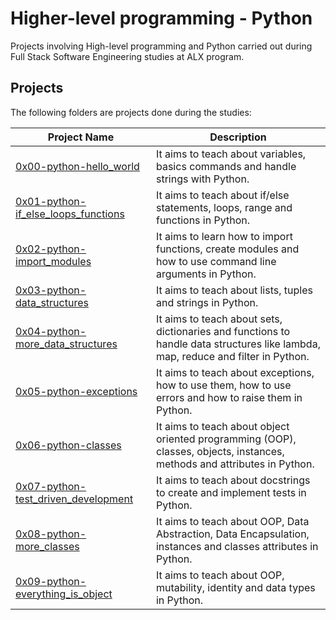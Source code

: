 # Higher-level programming - Python

Projects involving High-level programming and Python carried out during Full Stack Software Engineering studies at ALX program.

## Projects
The following folders are projects done during the studies:

| Project Name | Description |
| ------------ | ----------- |
| [0x00-python-hello_world](0x00-python-hello_world)| It aims to teach about variables, basics commands and handle strings with Python.|
| [0x01-python-if_else_loops_functions](0x01-python-if_else_loops_functions)| It aims to teach about if/else statements, loops, range and functions in Python.|
| [0x02-python-import_modules](0x02-python-import_modules)| It aims to learn how to import functions, create modules and how to use command line arguments in Python.|
| [0x03-python-data_structures](0x03-python-data_structures)| It aims to teach about lists, tuples and strings in Python.|
| [0x04-python-more_data_structures](0x04-python-more_data_structures)| It aims to teach about sets, dictionaries and functions to handle data structures like lambda, map, reduce and filter in Python.|
| [0x05-python-exceptions](0x05-python-exceptions)| It aims to teach about exceptions, how to use them, how to use errors and how to raise them in Python.|
| [0x06-python-classes](0x06-python-classes)| It aims to teach about object oriented programming (OOP), classes, objects, instances, methods and attributes in Python.|
| [0x07-python-test_driven_development](0x07-python-test_driven_development)| It aims to teach about docstrings to create and implement tests in Python.|
| [0x08-python-more_classes](0x08-python-more_classes)| It aims to teach about OOP, Data Abstraction, Data Encapsulation, instances and classes attributes in Python.|
| [0x09-python-everything_is_object](0x09-python-everything_is_object)| It aims to teach about OOP, mutability, identity and data types in Python.|
